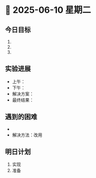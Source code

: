 # 📅 2025-06-10 星期二

## 今日目标
1.  
2.  
3.  

## 实验进展
- 上午： 
- 下午： 
- 解决方案： 
- 最终结果： 

## 遇到的困难
-  
- 解决方法：改用 

## 明日计划
1. 实现 
2. 准备 
